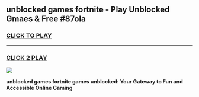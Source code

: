 
## unblocked games fortnite - Play Unblocked Gmaes & Free #87ola
<h3>
<a href="https://premium.freeplayer.one?title=unblocked_games_fortnite&ref=03M">CLICK TO PLAY</a></h3>
<hr>

<h3>
<a href="https://premium.freeplayer.one?title=unblocked_games_fortnite&ref=03M">CLICK 2 PLAY</a>
  
</h3>

<a href="https://premium.freeplayer.one?title=unblocked_games_fortnite&ref=03M"><img src="https://clearcache.store/games.png"></a>


**unblocked games fortnite games unblocked: Your Gateway to Fun and Accessible Online Gaming**
